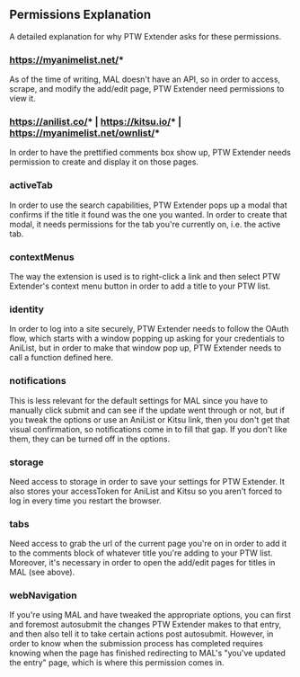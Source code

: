 ## Permissions Explanation
A detailed explanation for why PTW Extender asks for these permissions.

### https://myanimelist.net/*
As of the time of writing, MAL doesn't have an API, so in order to access, scrape, and modify the add/edit page, PTW Extender need permissions to view it.

### https://anilist.co/* | https://kitsu.io/* | https://myanimelist.net/ownlist/*
In order to have the prettified comments box show up, PTW Extender needs permission to create and display it on those pages.

### activeTab
In order to use the search capabilities, PTW Extender pops up a modal that confirms if the title it found was the one you wanted.  In order to create that modal, it needs permissions for the tab you're currently on, i.e. the active tab.

### contextMenus
The way the extension is used is to right-click a link and then select PTW Extender's context menu button in order to add a title to your PTW list.

### identity
In order to log into a site securely, PTW Extender needs to follow the OAuth flow, which starts with a window popping up asking for your credentials to AniList, but in order to make that window pop up, PTW Extender needs to call a function defined here.

### notifications
This is less relevant for the default settings for MAL since you have to manually click submit and can see if the update went through or not, but if you tweak the options or use an AniList or Kitsu link, then you don't get that visual confirmation, so notifications come in to fill that gap.  If you don't like them, they can be turned off in the options.

### storage
Need access to storage in order to save your settings for PTW Extender.  It also stores your accessToken for AniList and Kitsu so you aren't forced to log in every time you restart the browser.

### tabs
Need access to grab the url of the current page you're on in order to add it to the comments block of whatever title you're adding to your PTW list.  Moreover, it's necessary in order to open the add/edit pages for titles in MAL (see above).

### webNavigation
If you're using MAL and have tweaked the appropriate options, you can first and foremost autosubmit the changes PTW Extender makes to that entry, and then also tell it to take certain actions post autosubmit.  However, in order to know when the submission process has completed requires knowing when the page has finished redirecting to MAL's "you've updated the entry" page, which is where this permission comes in.
